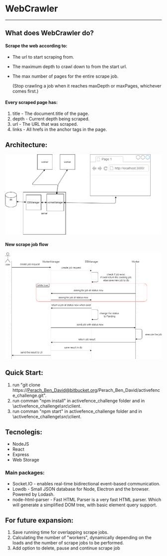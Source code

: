 
# WebCrawler #
  - - - -
## What does WebCrawler do? ##
#### **Scrape the web according to:** ###
  
 * The url to start scraping from.
 * The maximum depth to crawl down to from the start url.
 * The max number of pages for the entire scrape job.
   
   (Stop crawling a job when it reaches maxDepth or maxPages, whichever comes first.)

#### **Every scraped page has:** ####

 1. title - The document.title of the page. 
 2. depth - Current depth being scraped. 
 3. url - The URL that was scraped. 
 4. links - All hrefs in the anchor tags in the page. 
  
## Architecture: ##
![diagram](Documentation/WebCrawlerDiagram.png)
#### **New scrape job flow** ####
![diagram](Documentation/newJobFlow.png)

## Quick Start: ##

1. run "git clone https://Perach_Ben_David@bitbucket.org/Perach_Ben_David/activefence_challenge.git".
2. run comman "npm install" in activefence_challenge folder and in \activefence_challenge\src\client.
2. run comman "npm start" in activefence_challenge folder and in \activefence_challenge\src\client.

## Tecnolegis: ##
* NodeJS
* React
* Express
* Web Storage
### Main packages: ##
* Socket.IO - enables real-time bidirectional event-based communication.
* Lowdb - Small JSON database for Node, Electron and the browser. Powered by Lodash. 
* node-html-parser - Fast HTML Parser is a very fast HTML parser. Which will generate a simplified DOM tree, with basic element query support.


## For future expansion: ##
1. Save running time for overlapping scrape jobs.
2. Calculating the number of "workers", dynamically depending on the loads and the number of scrape jobs to be performed.
3. Add option to delete, pause and continue scrape job



